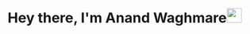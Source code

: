 <h1 align="center">Hey there, I'm Anand Waghmare<img src="https://raw.githubusercontent.com/MartinHeinz/MartinHeinz/master/wave.gif" width="30px"></h1>




